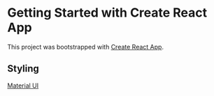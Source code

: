 # Getting Started with Create React App

This project was bootstrapped with [Create React App](https://github.com/facebook/create-react-app).

## Styling

[Material UI](https://mui.com/core/)